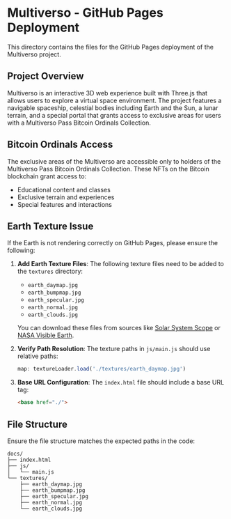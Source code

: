 # Multiverso - GitHub Pages Deployment

This directory contains the files for the GitHub Pages deployment of the Multiverso project.

## Project Overview
Multiverso is an interactive 3D web experience built with Three.js that allows users to explore a virtual space environment. The project features a navigable spaceship, celestial bodies including Earth and the Sun, a lunar terrain, and a special portal that grants access to exclusive areas for users with a Multiverso Pass Bitcoin Ordinals Collection.

## Bitcoin Ordinals Access
The exclusive areas of the Multiverso are accessible only to holders of the Multiverso Pass Bitcoin Ordinals Collection. These NFTs on the Bitcoin blockchain grant access to:
- Educational content and classes
- Exclusive terrain and experiences
- Special features and interactions

## Earth Texture Issue

If the Earth is not rendering correctly on GitHub Pages, please ensure the following:

1. **Add Earth Texture Files**: The following texture files need to be added to the `textures` directory:
   - `earth_daymap.jpg`
   - `earth_bumpmap.jpg`
   - `earth_specular.jpg`
   - `earth_normal.jpg`
   - `earth_clouds.jpg`

   You can download these files from sources like [Solar System Scope](https://www.solarsystemscope.com/textures/) or [NASA Visible Earth](https://visibleearth.nasa.gov/).

2. **Verify Path Resolution**: The texture paths in `js/main.js` should use relative paths:
   ```javascript
   map: textureLoader.load('./textures/earth_daymap.jpg')
   ```

3. **Base URL Configuration**: The `index.html` file should include a base URL tag:
   ```html
   <base href="./">
   ```

## File Structure
Ensure the file structure matches the expected paths in the code:
```
docs/
├── index.html
├── js/
│   └── main.js
└── textures/
    ├── earth_daymap.jpg
    ├── earth_bumpmap.jpg
    ├── earth_specular.jpg
    ├── earth_normal.jpg
    └── earth_clouds.jpg
```
